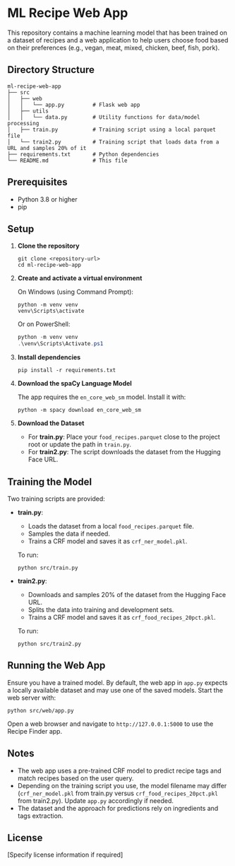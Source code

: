 # ML Recipe Web App

This repository contains a machine learning model that has been trained on a dataset of recipes and a web application to help users choose food based on their preferences (e.g., vegan, meat, mixed, chicken, beef, fish, pork).

## Directory Structure

```
ml-recipe-web-app
├── src
│   ├── web
│   │   └── app.py         # Flask web app
│   ├── utils
│   │   └── data.py        # Utility functions for data/model processing
│   ├── train.py           # Training script using a local parquet file
│   └── train2.py          # Training script that loads data from a URL and samples 20% of it
├── requirements.txt       # Python dependencies
└── README.md              # This file
```

## Prerequisites

- Python 3.8 or higher
- pip

## Setup

1. **Clone the repository**

   ```batch
   git clone <repository-url>
   cd ml-recipe-web-app
   ```

2. **Create and activate a virtual environment**

   On Windows (using Command Prompt):

   ```batch
   python -m venv venv
   venv\Scripts\activate
   ```

   Or on PowerShell:

   ```powershell
   python -m venv venv
   .\venv\Scripts\Activate.ps1
   ```

3. **Install dependencies**

   ```batch
   pip install -r requirements.txt
   ```

4. **Download the spaCy Language Model**

   The app requires the `en_core_web_sm` model. Install it with:

   ```batch
   python -m spacy download en_core_web_sm
   ```

5. **Download the Dataset**

   - For **train.py**: Place your `food_recipes.parquet` close to the project root or update the path in `train.py`.
   - For **train2.py**: The script downloads the dataset from the Hugging Face URL.

## Training the Model

Two training scripts are provided:

- **train.py**: 
  - Loads the dataset from a local `food_recipes.parquet` file.
  - Samples the data if needed.
  - Trains a CRF model and saves it as `crf_ner_model.pkl`.

  To run:

  ```batch
  python src/train.py
  ```

- **train2.py**:
  - Downloads and samples 20% of the dataset from the Hugging Face URL.
  - Splits the data into training and development sets.
  - Trains a CRF model and saves it as `crf_food_recipes_20pct.pkl`.

  To run:

  ```batch
  python src/train2.py
  ```

## Running the Web App

Ensure you have a trained model. By default, the web app in `app.py` expects a locally available dataset and may use one of the saved models. Start the web server with:

```batch
python src/web/app.py
```

Open a web browser and navigate to `http://127.0.0.1:5000` to use the Recipe Finder app.

## Notes

- The web app uses a pre-trained CRF model to predict recipe tags and match recipes based on the user query.
- Depending on the training script you use, the model filename may differ (`crf_ner_model.pkl` from train.py versus `crf_food_recipes_20pct.pkl` from train2.py). Update `app.py` accordingly if needed.
- The dataset and the approach for predictions rely on ingredients and tags extraction.

## License

[Specify license information if required]

